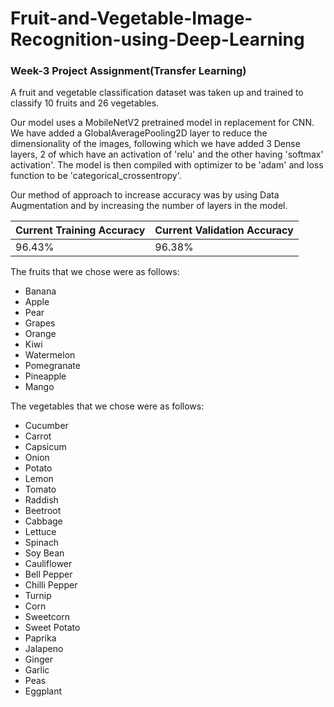 # Fruit-and-Vegetable-Image-Recognition-using-Deep-Learning
### Week-3 Project Assignment(Transfer Learning)

A fruit and vegetable classification dataset was taken up and trained to classify 10 fruits and 26 vegetables.

Our model uses a MobileNetV2 pretrained model in replacement for CNN. We have added a GlobalAveragePooling2D layer to reduce the dimensionality of the images, following which we have added 3 Dense layers, 2 of which have an activation of 'relu' and the other having 'softmax' activation'. The model is then compiled with optimizer to be 'adam' and loss function to be 'categorical_crossentropy'.

Our method of approach to increase accuracy was by using Data Augmentation and by increasing the number of layers in the model.

Current Training Accuracy | Current Validation Accuracy
------------------------- | ---------------------------
96.43% |96.38%

The fruits that we chose were as follows:
* Banana
* Apple
* Pear
* Grapes
* Orange
* Kiwi
* Watermelon
* Pomegranate
* Pineapple
* Mango

The vegetables that we chose were as follows:
* Cucumber
* Carrot
* Capsicum
* Onion
* Potato
* Lemon
* Tomato
* Raddish
* Beetroot
* Cabbage
* Lettuce
* Spinach
* Soy Bean
* Cauliflower
* Bell Pepper
* Chilli Pepper
* Turnip
* Corn
* Sweetcorn
* Sweet Potato
* Paprika
* Jalapeno
* Ginger
* Garlic
* Peas
* Eggplant
